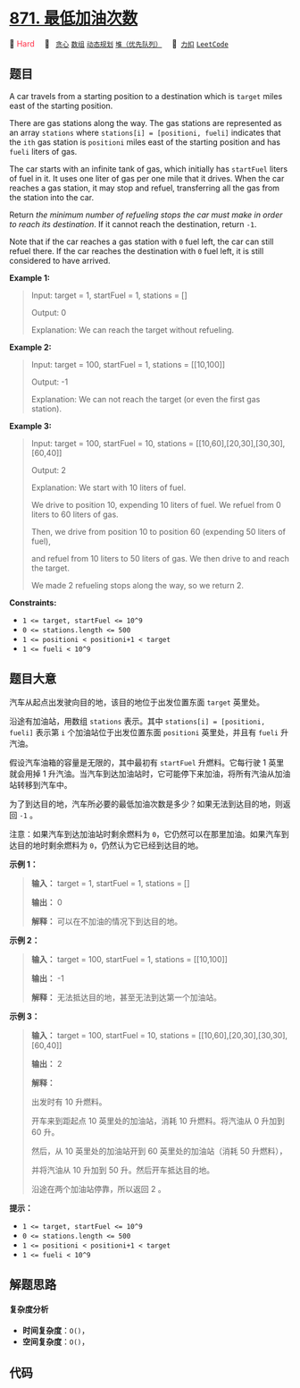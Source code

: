# [871. 最低加油次数](https://2xiao.github.io/leetcode-js/problem/0871.html)

🔴 <font color=#ff334b>Hard</font>&emsp; 🔖&ensp; [`贪心`](/tag/greedy.md) [`数组`](/tag/array.md) [`动态规划`](/tag/dynamic-programming.md) [`堆（优先队列）`](/tag/heap-priority-queue.md)&emsp; 🔗&ensp;[`力扣`](https://leetcode.cn/problems/minimum-number-of-refueling-stops) [`LeetCode`](https://leetcode.com/problems/minimum-number-of-refueling-stops)

## 题目

A car travels from a starting position to a destination which is `target`
miles east of the starting position.

There are gas stations along the way. The gas stations are represented as an
array `stations` where `stations[i] = [positioni, fueli]` indicates that the
`ith` gas station is `positioni` miles east of the starting position and has
`fueli` liters of gas.

The car starts with an infinite tank of gas, which initially has `startFuel`
liters of fuel in it. It uses one liter of gas per one mile that it drives.
When the car reaches a gas station, it may stop and refuel, transferring all
the gas from the station into the car.

Return _the minimum number of refueling stops the car must make in order to
reach its destination_. If it cannot reach the destination, return `-1`.

Note that if the car reaches a gas station with `0` fuel left, the car can
still refuel there. If the car reaches the destination with `0` fuel left, it
is still considered to have arrived.



**Example 1:**

> Input: target = 1, startFuel = 1, stations = []
> 
> Output: 0
> 
> Explanation: We can reach the target without refueling.

**Example 2:**

> Input: target = 100, startFuel = 1, stations = [[10,100]]
> 
> Output: -1
> 
> Explanation: We can not reach the target (or even the first gas station).

**Example 3:**

> Input: target = 100, startFuel = 10, stations = [[10,60],[20,30],[30,30],[60,40]]
> 
> Output: 2
> 
> Explanation: We start with 10 liters of fuel.
> 
> We drive to position 10, expending 10 liters of fuel.  We refuel from 0 liters to 60 liters of gas.
> 
> Then, we drive from position 10 to position 60 (expending 50 liters of fuel),
> 
> and refuel from 10 liters to 50 liters of gas.  We then drive to and reach the target.
> 
> We made 2 refueling stops along the way, so we return 2.

**Constraints:**

  * `1 <= target, startFuel <= 10^9`
  * `0 <= stations.length <= 500`
  * `1 <= positioni < positioni+1 < target`
  * `1 <= fueli < 10^9`


## 题目大意

汽车从起点出发驶向目的地，该目的地位于出发位置东面 `target` 英里处。

沿途有加油站，用数组 `stations` 表示。其中 `stations[i] = [positioni, fueli]` 表示第 `i`
个加油站位于出发位置东面 `positioni` 英里处，并且有 `fueli` 升汽油。

假设汽车油箱的容量是无限的，其中最初有 `startFuel` 升燃料。它每行驶 1 英里就会用掉 1
升汽油。当汽车到达加油站时，它可能停下来加油，将所有汽油从加油站转移到汽车中。

为了到达目的地，汽车所必要的最低加油次数是多少？如果无法到达目的地，则返回 `-1` 。

注意：如果汽车到达加油站时剩余燃料为 `0`，它仍然可以在那里加油。如果汽车到达目的地时剩余燃料为 `0`，仍然认为它已经到达目的地。



**示例 1：**

> 
> 
> 
> 
> 
> **输入：** target = 1, startFuel = 1, stations = []
> 
> **输出：** 0
> 
> **解释：** 可以在不加油的情况下到达目的地。
> 
> 

**示例 2：**

> 
> 
> 
> 
> 
> **输入：** target = 100, startFuel = 1, stations = [[10,100]]
> 
> **输出：** -1
> 
> **解释：** 无法抵达目的地，甚至无法到达第一个加油站。
> 
> 

**示例 3：**

> 
> 
> 
> 
> 
> **输入：** target = 100, startFuel = 10, stations = [[10,60],[20,30],[30,30],[60,40]]
> 
> **输出：** 2
> 
> **解释：**
> 
> 出发时有 10 升燃料。
> 
> 开车来到距起点 10 英里处的加油站，消耗 10 升燃料。将汽油从 0 升加到 60 升。
> 
> 然后，从 10 英里处的加油站开到 60 英里处的加油站（消耗 50 升燃料），
> 
> 并将汽油从 10 升加到 50 升。然后开车抵达目的地。
> 
> 沿途在两个加油站停靠，所以返回 2 。
> 
> 



**提示：**

  * `1 <= target, startFuel <= 10^9`
  * `0 <= stations.length <= 500`
  * `1 <= positioni < positioni+1 < target`
  * `1 <= fueli < 10^9`


## 解题思路

#### 复杂度分析

- **时间复杂度**：`O()`，
- **空间复杂度**：`O()`，

## 代码

```javascript

```